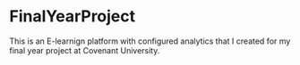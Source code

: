 # FinalYearProject
This is an E-learnign platform with configured analytics that I created for my final year project at Covenant University.
